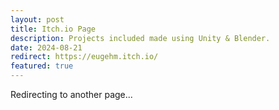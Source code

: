 ```yaml
---
layout: post
title: Itch.io Page
description: Projects included made using Unity & Blender.
date: 2024-08-21
redirect: https://eugehm.itch.io/
featured: true
---
```


Redirecting to another page...

